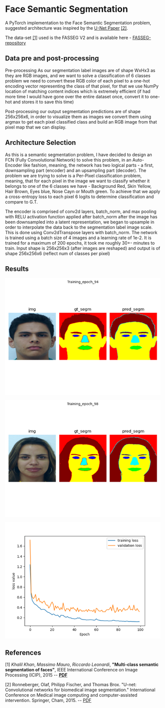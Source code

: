 # Face Semantic Segmentation
A PyTorch implementation to the Face Semantic Segmentation problem, suggested architecture was inspired by the [U-Net Paper](https://arxiv.org/pdf/1505.04597.pdf) [[2]](#2).

The data-set [[1]](#1) used is the FASSEG V2 and is available here - [FASSEG-repository](https://github.com/massimomauro/FASSEG-repository)

## Data pre and post-processing
Pre-processing As our segmentation label images are of shape WxHx3 as they are RGB images, 
and we want to solve a classification of 6 classes problem we need to convert these RGB color of each pixel to a one-hot encoding vector representing the class of that pixel, 
for that we use NumPy location of matching content indices which is extremely efficient (if had more time I would have gone over the entire dataset once, 
convert it to one-hot and stores it to save this time)

Post-processing our output segmentation predictions are of shape 256x256x6, 
in order to visualize them as images we convert them using argmax to get each pixel classified class and build an RGB image from that pixel map that we can display.


## Architecture Selection
As this is a semantic segmentation problem, 
I have decided to design an FCN (Fully Convolutional Network) to solve this problem, 
in an Auto-Encoder like fashion, meaning, the network has two logical parts - a first, 
downsampling part (encoder) and an upsampling part (decoder). 
The problem we are trying to solve is a Per-Pixel classification problem, 
meaning, that for each pixel in the image we want to classify whether it belongs to one of the 6 classes we have - Background Red, Skin Yellow, Hair Brown, Eyes blue, Nose Cayn or Mouth green.
To achieve that we apply a cross-entropy loss to each pixel 6 logits to determine classification and compare to G.T.

The encoder is comprised of conv2d layers, batch_norm, and max pooling with RELU activation function applied after batch_norm after the image has been downsampled into a latent representation, we began to upsample in order to interpolate the data back to the segmentation label image scale. This is done using Conv2dTranspose layers with batch_norm. The network is trained using a batch size of 4 images and a learning rate of 1e-2. It is trained for a maximum of 200 epochs, it took me roughly 30+- minutes to train.  Input shape is 256x256x3 (after images are reshaped) and output is of shape 256x256x6 (reflect num of classes per pixel)

## Results

![Training_epoch_94](results/Training_epoch_94.png?raw=true "Title")

![Training_epoch_98](results/Training_epoch_98.png?raw=true "Title")

![loss](results/train_validation_loss_graphs.png?raw=true "Title")


## References

<a id="1">[1]</a> 
*Khalil Khan*, *Massimo Mauro*, *Riccardo Leonardi*,
**"Multi-class semantic segmentation of faces"**,
IEEE International Conference on Image Processing (ICIP), 2015
-- [**PDF**](https://github.com/massimomauro/FASSEG-repository/blob/master/papers/multiclass_face_segmentation_ICIP2015.pdf)

<a id="1">[2]</a> 
Ronneberger, Olaf, Philipp Fischer, and Thomas Brox. 
"U-net: Convolutional networks for biomedical image segmentation." 
International Conference on Medical image computing and computer-assisted intervention. 
Springer, Cham, 2015. -- [PDF](https://arxiv.org/pdf/1505.04597.pdf)